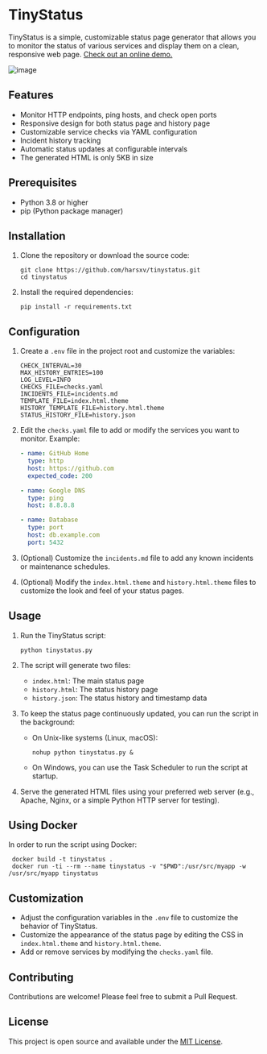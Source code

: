 # TinyStatus

TinyStatus is a simple, customizable status page generator that allows you to monitor the status of various services and display them on a clean, responsive web page. [Check out an online demo.](https://status.harry.id)

![image](https://github.com/user-attachments/assets/28227221-d1e1-442e-89a4-2a0a09615514)

## Features

- Monitor HTTP endpoints, ping hosts, and check open ports
- Responsive design for both status page and history page
- Customizable service checks via YAML configuration
- Incident history tracking
- Automatic status updates at configurable intervals
- The generated HTML is only 5KB in size

## Prerequisites

- Python 3.8 or higher
- pip (Python package manager)

## Installation

1. Clone the repository or download the source code:
   ```
   git clone https://github.com/harsxv/tinystatus.git
   cd tinystatus
   ```

2. Install the required dependencies:
   ```
   pip install -r requirements.txt
   ```

## Configuration

1. Create a `.env` file in the project root and customize the variables:
   ```
   CHECK_INTERVAL=30
   MAX_HISTORY_ENTRIES=100
   LOG_LEVEL=INFO
   CHECKS_FILE=checks.yaml
   INCIDENTS_FILE=incidents.md
   TEMPLATE_FILE=index.html.theme
   HISTORY_TEMPLATE_FILE=history.html.theme
   STATUS_HISTORY_FILE=history.json
   ```

2. Edit the `checks.yaml` file to add or modify the services you want to monitor. Example:
   ```yaml
   - name: GitHub Home
     type: http
     host: https://github.com
     expected_code: 200

   - name: Google DNS
     type: ping
     host: 8.8.8.8

   - name: Database
     type: port
     host: db.example.com
     port: 5432
   ```

3. (Optional) Customize the `incidents.md` file to add any known incidents or maintenance schedules.

4. (Optional) Modify the `index.html.theme` and `history.html.theme` files to customize the look and feel of your status pages.

## Usage

1. Run the TinyStatus script:
   ```
   python tinystatus.py
   ```

2. The script will generate two files:
   - `index.html`: The main status page
   - `history.html`: The status history page
   - `history.json`: The status history and timestamp data

3. To keep the status page continuously updated, you can run the script in the background:
   - On Unix-like systems (Linux, macOS):
     ```
     nohup python tinystatus.py &
     ```
   - On Windows, you can use the Task Scheduler to run the script at startup.

4. Serve the generated HTML files using your preferred web server (e.g., Apache, Nginx, or a simple Python HTTP server for testing).

## Using Docker

In order to run the script using Docker:

   ```
    docker build -t tinystatus .
    docker run -ti --rm --name tinystatus -v "$PWD":/usr/src/myapp -w /usr/src/myapp tinystatus
   ```

## Customization

- Adjust the configuration variables in the `.env` file to customize the behavior of TinyStatus.
- Customize the appearance of the status page by editing the CSS in `index.html.theme` and `history.html.theme`.
- Add or remove services by modifying the `checks.yaml` file.

## Contributing

Contributions are welcome! Please feel free to submit a Pull Request.

## License

This project is open source and available under the [MIT License](LICENSE).
